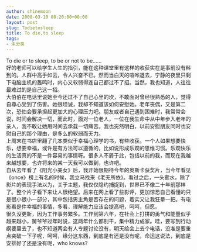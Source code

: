 ```yaml
---
author: shinemoon
date: 2008-03-10 08:20:00+00:00
layout: post
slug: Todietosleep
title: To die,to sleep
tags:
- 未分类
---
```


To die or to sleep, to be or not to be……  
好的老师可以给学生人生的指引，能在这种课堂里有这样的收获实在是事前没有料到的。人群中高手如云，令人兴奋不已。然而当白天的喧哗退去，宁静的夜里只剩下电脑主机的轰鸣时，内心又软弱得连自己都过不了招。当然，我也知道，人往往最难过的是自己这一招。  
大伯伯在电话里说她至今还过不了自己心里的坎，不敢面对曾经很熟悉的人，觉得自尊心受到了伤害。她很坦诚，我却不知道该如何安慰她。老年丧偶，又是第二次，恐怕会要承担起更加大的心理压力吧。朋友或者自己遇到困难时，我常常会说，时间会解决一切，而此时，面对一位老人，一位在我生命中从中年步入老年的亲人，我不敢让她用时间去承载一切痛苦。我也突然明白，以前安慰朋友同时也安慰自己的那个理由，是多么的软弱而无力。  
上周末在书店里翻了几本类似于幸福心理学的书，有些收获。一个人如果想要快乐，想要幸福，或许是有方法可以遵循的，比如说形成乐观的思维习惯。乐观快乐的生活真的不是一件容易的事情呀。很多人不屑于此，包括以前的我，而现在我越来越想要，也许将来的某一天我可以做到，也许吧。  
自从去年看了《阳光小美女》后，我开始很期待今年的奥斯卡获奖片，当今年看见《once》榜上有名的时候，我立马找来《老无所依》。看过之后，一头雾水，除了影片的表现手法以为，关于主题，我仅仅隐约捕捉到，世界已不像二十年前那样了。整个片子看下来让人很绝望。后来在网上看了些影评，更加惊恐自己看懂的只是很小很小一部分，其中包括男主角是否存在的问题，着实又让我狂晕一把。有电影看是件幸福的事情，多看，理解能力应该会提高吧，呵呵，但愿。  
很久没更新，因为工作事务繁多。工作到第六年，在社会上打拼的勇气和能量似乎越来越小，舅爷爷过年时说，这两年什么都别干，集中精力成家。哇，要写到行动纲要里去了，也不知道两会有人专题讨论没有，明天给会上去个电话，没准是要重点突破一下子呢，呵呵，缘分这东西，到底是有还是没有呢，命运这说法，到底是安排好了还是没有呢，who knows?
